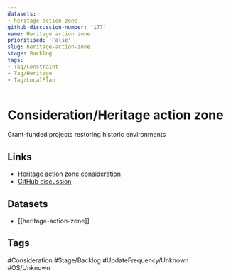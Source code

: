 ```yaml
---
datasets:
- heritage-action-zone
github-discussion-number: '177'
name: Heritage action zone
prioritised: 'False'
slug: heritage-action-zone
stage: Backlog
tags:
- Tag/Constraint
- Tag/Heritage
- Tag/LocalPlan
---
```


# Consideration/Heritage action zone

Grant-funded projects restoring historic environments

## Links

* [Heritage action zone consideration](https://design.planning.data.gov.uk/planning-consideration/heritage-action-zone)
* [GitHub discussion](https://github.com/digital-land/data-standards-backlog/discussions/177)

## Datasets

* [[heritage-action-zone]]

## Tags

#Consideration #Stage/Backlog #UpdateFrequency/Unknown #OS/Unknown